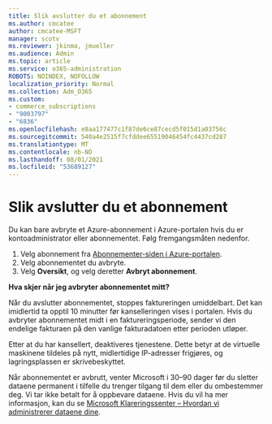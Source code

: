 ```yaml
---
title: Slik avslutter du et abonnement
ms.author: cmcatee
author: cmcatee-MSFT
manager: scotv
ms.reviewer: jkinma, jmueller
ms.audience: Admin
ms.topic: article
ms.service: o365-administration
ROBOTS: NOINDEX, NOFOLLOW
localization_priority: Normal
ms.collection: Adm_O365
ms.custom:
- commerce_subscriptions
- "9003797"
- "6836"
ms.openlocfilehash: e8aa177477c1f87de6ce87cecd5f015d1a03756c
ms.sourcegitcommit: 540a4e2515f7cfddee65519046454fc4437cd287
ms.translationtype: MT
ms.contentlocale: nb-NO
ms.lasthandoff: 08/01/2021
ms.locfileid: "53689127"
---
```

# <a name="how-to-cancel-a-subscription"></a>Slik avslutter du et abonnement

Du kan bare avbryte et Azure-abonnement i Azure-portalen hvis du er kontoadministrator eller abonnementet. Følg fremgangsmåten nedenfor.

1. Velg abonnement fra [Abonnementer-siden i Azure-portalen](https://ms.portal.azure.com/#blade/Microsoft_Azure_Billing/SubscriptionsBlade).
2. Velg abonnementet du avbryte.
3. Velg **Oversikt**, og velg deretter **Avbryt abonnement**.

**Hva skjer når jeg avbryter abonnementet mitt?**

Når du avslutter abonnementet, stoppes faktureringen umiddelbart. Det kan imidlertid ta opptil 10 minutter før kanselleringen vises i portalen. Hvis du avbryter abonnementet midt i en faktureringsperiode, sender vi den endelige fakturaen på den vanlige fakturadatoen etter perioden utløper.

Etter at du har kansellert, deaktiveres tjenestene. Dette betyr at de virtuelle maskinene tildeles på nytt, midlertidige IP-adresser frigjøres, og lagringsplassen er skrivebeskyttet.

Når abonnementet er avbrutt, venter Microsoft i 30–90 dager før du sletter dataene permanent i tilfelle du trenger tilgang til dem eller du ombestemmer deg. Vi tar ikke betalt for å oppbevare dataene. Hvis du vil ha mer informasjon, kan du se [Microsoft Klareringssenter – Hvordan vi administrerer dataene dine](https://www.microsoft.com/trust-center/privacy/data-management#leave).

